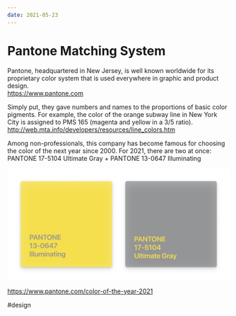 ```yaml
---
date: 2021-05-23
---
```


# Pantone Matching System

Pantone, headquartered in New Jersey, is well known worldwide for its proprietary color system that is used everywhere in graphic and product design.  
https://www.pantone.com

Simply put, they gave numbers and names to the proportions of basic color pigments. For example, the color of the orange subway line in New York City is assigned to PMS 165 (magenta and yellow in a 3/5 ratio).  
http://web.mta.info/developers/resources/line_colors.htm

Among non-professionals, this company has become famous for choosing the color of the next year since 2000. For 2021, there are two at once: PANTONE 17-5104 Ultimate Gray + PANTONE 13-0647 Illuminating

![Color of the year 2021](pms.jpeg "Color of the year 2021")

https://www.pantone.com/color-of-the-year-2021

#design
